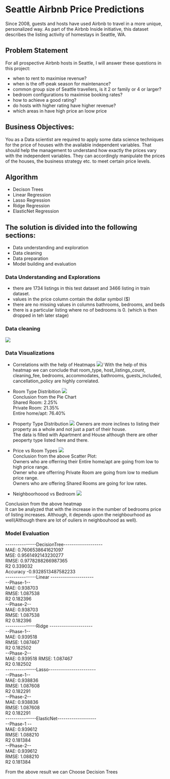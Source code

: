 # Seattle Airbnb Price Predictions
Since 2008, guests and hosts have used Airbnb to travel in a more unique, personalized way. As part of the Airbnb Inside initiative, this dataset describes the listing activity of homestays in Seattle, WA. 

## Problem Statement 
For all prospective Airbnb hosts in Seattle, I will answer these questions in this project:
- when to rent to maximise revenue?
- when is the off-peak season for maintenance?
- common group size of Seattle travellers, is it 2 or family or 4 or larger?
- bedroom configurations to maximise booking rates?
- how to achieve a good rating?
- do hosts with higher rating have higher revenue?
- which areas in have high price an loow price


## Business Objectives:
You as a Data scientist are required to apply some data science techniques for the price of houses with the available independent variables. That should help the management to understand how exactly the prices vary with the independent variables. They can accordingly manipulate the prices of the houses, the business strategy etc. to meet certain price levels.

## Algorithm
- Decison Trees
- Linear Regression
- Lasso Regression
- Ridge Regression
- ElasticNet Regression

## The solution is divided into the following sections:
- Data understanding and exploration
- Data cleaning
- Data preparation
- Model building and evaluation

### Data Understanding and Explorations
- there are 1734 listings in this test dataset and 3466 listing in train dataset.
- values in the price column contain the dollar symbol ($)
- there are no missing values in columns bathrooms, bedrooms, and beds
- there is a particular listing where no of bedrooms is 0. (which is then dropped in teh later stage)

### Data cleaning
![](https://github.com/Shakzhaf/seattle_airbnb_price_predictions/blob/main/Content/cleaning.JPG)

### Data Visualizations
- Correlations with the help of Heatmaps 
![](https://github.com/Shakzhaf/seattle_airbnb_price_predictions/blob/main/Content/Heatmap.JPG)/
With the help of this heatmap we can conclude that room_type, host_listings_count, cleaning_fee, bedrooms, accommodates, bathrooms, guests_included, cancellation_policy are highly correlated.

- Room Type Distribition
![](https://github.com/Shakzhaf/seattle_airbnb_price_predictions/blob/main/Content/piechart.JPG)    
Conclusion from the Pie Chart     
Shared Room: 2.25%      
Private Room: 21.35%   
Entire home/apt: 76.40%  

- Property Type Distribution
![](https://github.com/Shakzhaf/seattle_airbnb_price_predictions/blob/main/Content/no_vs_property_type.JPG)
Owners are more inclines to listing their property as a whole and not just a part of their house.  
The data is filled with Apartment and House although there are other peoperty type listed here and there.  

- Price vs Room Types
![](https://github.com/Shakzhaf/seattle_airbnb_price_predictions/blob/main/Content/price_vs_room_type.JPG)  
Conclusion from the above Scatter Plot:  
Owners who are offerring their Entire home/apt are going from low to high price range.   
Owner who are offerring Private Room are going from low to medium price range.   
Owners who are offering Shared Rooms are going for low rates.  

- Neighboorhoood vs Bedroom 
![](https://github.com/Shakzhaf/seattle_airbnb_price_predictions/blob/main/Content/neighbourhood_vs_bedrooms.JPG)

Conclusion from the above heatmap  
It can be analyzed that with the increase in the number of bedrooms price of listing increases. Although, it depends upon the neighbourhood as well(Although there are lot of ouliers in neighbouhood as well).  

### Model Evaluation 

---------------DecisionTree-------------------  
MAE: 0.7606538641621097  
MSE: 0.9561492143230277  
RMSE: 0.9778288266987365  
R2 0.339032  
Accuracy -0.9328513487582233  
---------------Linear ---------------------  
--Phase-1--   
MAE: 0.938703  
RMSE: 1.087538  
R2 0.182396  
--Phase-2--  
MAE: 0.938703  
RMSE: 1.087538  
R2 0.182396   
---------------Ridge ---------------------   
--Phase-1--   
MAE: 0.939518  
RMSE: 1.087467  
R2 0.182502   
--Phase-2--   
MAE: 0.939518
RMSE: 1.087467   
R2 0.182502  
---------------Lasso-----------------------   
--Phase-1--  
MAE: 0.938836  
RMSE: 1.087608   
R2 0.182291  
--Phase-2--   
MAE: 0.938836   
RMSE: 1.087608  
R2 0.182291   
---------------ElasticNet-------------------   
--Phase-1 --  
MAE: 0.939612  
RMSE: 1.088210  
R2 0.181384  
--Phase-2--  
MAE: 0.939612  
RMSE: 1.088210   
R2 0.181384  

From the above result we can Choose Decision Trees
